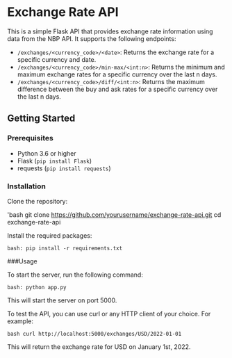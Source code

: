 # Exchange Rate API

This is a simple Flask API that provides exchange rate information using data from the NBP API. It supports the following endpoints:

- `/exchanges/<currency_code>/<date>`: Returns the exchange rate for a specific currency and date.
- `/exchanges/<currency_code>/min-max/<int:n>`: Returns the minimum and maximum exchange rates for a specific currency over the last n days.
- `/exchanges/<currency_code>/diff/<int:n>`: Returns the maximum difference between the buy and ask rates for a specific currency over the last n days.

## Getting Started

### Prerequisites

- Python 3.6 or higher
- Flask (`pip install Flask`)
- requests (`pip install requests`)

### Installation

Clone the repository:

'bash
git clone https://github.com/yourusername/exchange-rate-api.git
cd exchange-rate-api

Install the required packages:

`bash:
pip install -r requirements.txt`

###Usage

To start the server, run the following command:

`bash:
python app.py`

This will start the server on port 5000.

To test the API, you can use curl or any HTTP client of your choice. For example:

`bash
curl http://localhost:5000/exchanges/USD/2022-01-01`

This will return the exchange rate for USD on January 1st, 2022.
